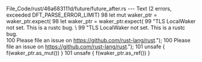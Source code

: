 File_Code/rust/46a683111d/future/future_after.rs --- Text (2 errors, exceeded DFT_PARSE_ERROR_LIMIT)
 98     let mut waker_ptr = waker_ptr.expect(                                                                                                                 98     let waker_ptr = waker_ptr.expect(
 99         "TLS LocalWaker not set. This is a rustc bug. \                                                                                                   99         "TLS LocalWaker not set. This is a rustc bug. \
100         Please file an issue on https://github.com/rust-lang/rust.");                                                                                    100         Please file an issue on https://github.com/rust-lang/rust.");
101     unsafe { f(waker_ptr.as_mut()) }                                                                                                                     101     unsafe { f(waker_ptr.as_ref()) }

